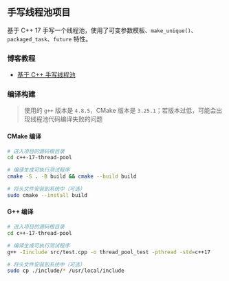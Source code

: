 ## 手写线程池项目

基于 C++ 17 手写一个线程池，使用了可变参数模板、`make_unique()`、`packaged_task`、`future` 特性。

### 博客教程

- [基于 C++ 手写线程池](https://www.techgrow.cn/posts/585aa296.html)

### 编译构建

> 使用的 `g++` 版本是 `4.8.5`，CMake 版本是 `3.25.1`；若版本过低，可能会出现线程池代码编译失败的问题

#### CMake 编译

``` sh
# 进入项目的源码根目录
cd c++-17-thread-pool

# 编译生成可执行测试程序
cmake -S . -B build && cmake --build build

# 将头文件安装到系统中（可选）
sudo cmake --install build
```

#### G++ 编译

``` sh
# 进入项目的源码根目录
cd c++-17-thread-pool

# 编译生成可执行测试程序
g++ -Iinclude src/test.cpp -o thread_pool_test -pthread -std=c++17

# 将头文件安装到系统中（可选）
sudo cp ./include/* /usr/local/include
```
